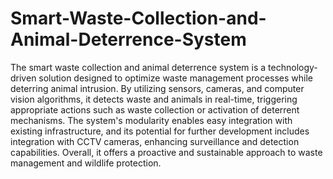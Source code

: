 # Smart-Waste-Collection-and-Animal-Deterrence-System
The smart waste collection and animal deterrence system is a technology-driven solution designed to optimize waste management processes while deterring animal intrusion. By utilizing sensors, cameras, and computer vision algorithms, it detects waste and animals in real-time, triggering appropriate actions such as waste collection or activation of deterrent mechanisms. The system's modularity enables easy integration with existing infrastructure, and its potential for further development includes integration with CCTV cameras, enhancing surveillance and detection capabilities. Overall, it offers a proactive and sustainable approach to waste management and wildlife protection.
